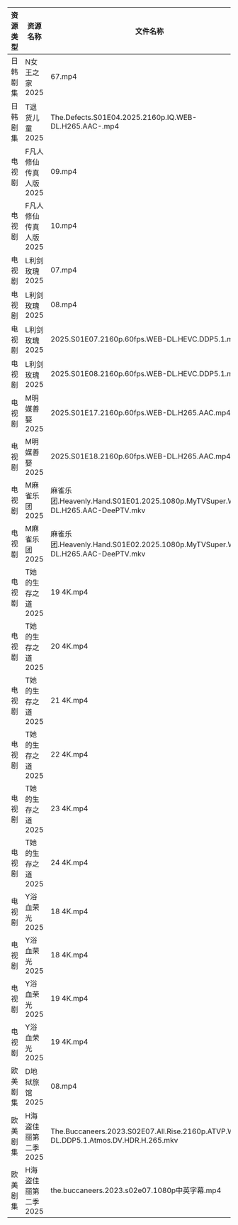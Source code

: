 | 资源类型 | 资源名称          | 文件名称                                                                                | 分享链接                                 | 更新时间                |
| ---- | ------------- | ----------------------------------------------------------------------------------- | ------------------------------------ | ------------------- |
| 日韩剧集 | N女王之家2025     | 67.mp4                                                                              | https://pan.quark.cn/s/a85463f38f49  | 2025-07-30 21:28:46 |
| 日韩剧集 | T退货儿童2025     | The.Defects.S01E04.2025.2160p.IQ.WEB-DL.H265.AAC-.mp4                               | https://pan.quark.cn/s/6d2fc4aa64cc  | 2025-07-30 10:34:03 |
| 电视剧  | F凡人修仙传真人版2025 | 09.mp4                                                                              | https://www.alipan.com/s/Nv8hxtNv9F1 | 2025-07-30 13:01:47 |
| 电视剧  | F凡人修仙传真人版2025 | 10.mp4                                                                              | https://www.alipan.com/s/Nv8hxtNv9F1 | 2025-07-30 13:01:45 |
| 电视剧  | L利剑玫瑰2025     | 07.mp4                                                                              | https://www.alipan.com/s/rhnmZAsByum | 2025-07-30 20:01:58 |
| 电视剧  | L利剑玫瑰2025     | 08.mp4                                                                              | https://www.alipan.com/s/rhnmZAsByum | 2025-07-30 20:01:57 |
| 电视剧  | L利剑玫瑰2025     | 2025.S01E07.2160p.60fps.WEB-DL.HEVC.DDP5.1.mp4                                      | https://pan.quark.cn/s/ca4247e3f014  | 2025-07-30 21:25:13 |
| 电视剧  | L利剑玫瑰2025     | 2025.S01E08.2160p.60fps.WEB-DL.HEVC.DDP5.1.mp4                                      | https://pan.quark.cn/s/ca4247e3f014  | 2025-07-30 21:25:09 |
| 电视剧  | M明媒善娶2025     | 2025.S01E17.2160p.60fps.WEB-DL.H265.AAC.mp4                                         | https://pan.quark.cn/s/9d706732eb7c  | 2025-07-30 21:26:57 |
| 电视剧  | M明媒善娶2025     | 2025.S01E18.2160p.60fps.WEB-DL.H265.AAC.mp4                                         | https://pan.quark.cn/s/9d706732eb7c  | 2025-07-30 21:27:00 |
| 电视剧  | M麻雀乐团2025     | 麻雀乐团.Heavenly.Hand.S01E01.2025.1080p.MyTVSuper.WEB-DL.H265.AAC-DeePTV.mkv           | https://pan.quark.cn/s/6f7fe24c7e8f  | 2025-07-30 21:28:11 |
| 电视剧  | M麻雀乐团2025     | 麻雀乐团.Heavenly.Hand.S01E02.2025.1080p.MyTVSuper.WEB-DL.H265.AAC-DeePTV.mkv           | https://pan.quark.cn/s/6f7fe24c7e8f  | 2025-07-30 21:28:09 |
| 电视剧  | T她的生存之道2025   | 19 4K.mp4                                                                           | https://www.alipan.com/s/eMWZzh4J3yK | 2025-07-30 18:02:25 |
| 电视剧  | T她的生存之道2025   | 20 4K.mp4                                                                           | https://www.alipan.com/s/eMWZzh4J3yK | 2025-07-30 18:02:24 |
| 电视剧  | T她的生存之道2025   | 21 4K.mp4                                                                           | https://www.alipan.com/s/eMWZzh4J3yK | 2025-07-30 18:02:24 |
| 电视剧  | T她的生存之道2025   | 22 4K.mp4                                                                           | https://www.alipan.com/s/eMWZzh4J3yK | 2025-07-30 18:02:23 |
| 电视剧  | T她的生存之道2025   | 23 4K.mp4                                                                           | https://www.alipan.com/s/eMWZzh4J3yK | 2025-07-30 18:02:22 |
| 电视剧  | T她的生存之道2025   | 24 4K.mp4                                                                           | https://www.alipan.com/s/eMWZzh4J3yK | 2025-07-30 18:02:22 |
| 电视剧  | Y浴血荣光2025     | 18 4K.mp4                                                                           | https://www.alipan.com/s/F3MTFNa4XY2 | 2025-07-30 10:02:40 |
| 电视剧  | Y浴血荣光2025     | 18 4K.mp4                                                                           | https://pan.quark.cn/s/2b8677d19fa0  | 2025-07-30 10:38:30 |
| 电视剧  | Y浴血荣光2025     | 19 4K.mp4                                                                           | https://pan.quark.cn/s/2b8677d19fa0  | 2025-07-30 10:38:27 |
| 电视剧  | Y浴血荣光2025     | 19 4K.mp4                                                                           | https://www.alipan.com/s/F3MTFNa4XY2 | 2025-07-30 10:02:40 |
| 欧美剧集 | D地狱旅馆2025     | 08.mp4                                                                              | https://pan.quark.cn/s/10c33ae23077  | 2025-07-30 21:19:06 |
| 欧美剧集 | H海盗佳丽第二季2025  | The.Buccaneers.2023.S02E07.All.Rise.2160p.ATVP.WEB-DL.DDP5.1.Atmos.DV.HDR.H.265.mkv | https://pan.quark.cn/s/f105070abaee  | 2025-07-30 21:22:07 |
| 欧美剧集 | H海盗佳丽第二季2025  | the.buccaneers.2023.s02e07.1080p中英字幕.mp4                                            | https://pan.quark.cn/s/f105070abaee  | 2025-07-30 21:22:04 |
